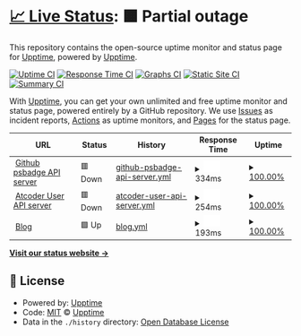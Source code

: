 # [📈 Live Status](https://upptime.github.io/upptime): <!--live status--> **🟧 Partial outage**

This repository contains the open-source uptime monitor and status page for [Upptime](https://upptime.js.org), powered by [Upptime](https://github.com/upptime/upptime).

[![Uptime CI](https://github.com/upptime/upptime/workflows/Uptime%20CI/badge.svg)](https://github.com/upptime/upptime/actions?query=workflow%3A%22Uptime+CI%22)
[![Response Time CI](https://github.com/upptime/upptime/workflows/Response%20Time%20CI/badge.svg)](https://github.com/upptime/upptime/actions?query=workflow%3A%22Response+Time+CI%22)
[![Graphs CI](https://github.com/upptime/upptime/workflows/Graphs%20CI/badge.svg)](https://github.com/upptime/upptime/actions?query=workflow%3A%22Graphs+CI%22)
[![Static Site CI](https://github.com/upptime/upptime/workflows/Static%20Site%20CI/badge.svg)](https://github.com/upptime/upptime/actions?query=workflow%3A%22Static+Site+CI%22)
[![Summary CI](https://github.com/upptime/upptime/workflows/Summary%20CI/badge.svg)](https://github.com/upptime/upptime/actions?query=workflow%3A%22Summary+CI%22)

With [Upptime](https://upptime.js.org), you can get your own unlimited and free uptime monitor and status page, powered entirely by a GitHub repository. We use [Issues](https://github.com/upptime/upptime/issues) as incident reports, [Actions](https://github.com/upptime/upptime/actions) as uptime monitors, and [Pages](https://upptime.github.io/upptime) for the status page.

<!--start: status pages-->
<!-- This summary is generated by Upptime (https://github.com/upptime/upptime) -->
<!-- Do not edit this manually, your changes will be overwritten -->
<!-- prettier-ignore -->
| URL | Status | History | Response Time | Uptime |
| --- | ------ | ------- | ------------- | ------ |
| <img alt="" src="https://favicons.githubusercontent.com/psbadge.herokuapp.com" height="13"> [Github psbadge API server](https://psbadge.herokuapp.com/cf/CuteWisp) | 🟥 Down | [github-psbadge-api-server.yml](https://github.com/sweatpotato13/upptime/commits/HEAD/history/github-psbadge-api-server.yml) | <details><summary><img alt="Response time graph" src="./graphs/github-psbadge-api-server/response-time-week.png" height="20"> 334ms</summary><br><a href="https://upptime.github.io/upptime/history/github-psbadge-api-server"><img alt="Response time 1443" src="https://img.shields.io/endpoint?url=https%3A%2F%2Fraw.githubusercontent.com%2Fsweatpotato13%2Fupptime%2FHEAD%2Fapi%2Fgithub-psbadge-api-server%2Fresponse-time.json"></a><br><a href="https://upptime.github.io/upptime/history/github-psbadge-api-server"><img alt="24-hour response time 442" src="https://img.shields.io/endpoint?url=https%3A%2F%2Fraw.githubusercontent.com%2Fsweatpotato13%2Fupptime%2FHEAD%2Fapi%2Fgithub-psbadge-api-server%2Fresponse-time-day.json"></a><br><a href="https://upptime.github.io/upptime/history/github-psbadge-api-server"><img alt="7-day response time 334" src="https://img.shields.io/endpoint?url=https%3A%2F%2Fraw.githubusercontent.com%2Fsweatpotato13%2Fupptime%2FHEAD%2Fapi%2Fgithub-psbadge-api-server%2Fresponse-time-week.json"></a><br><a href="https://upptime.github.io/upptime/history/github-psbadge-api-server"><img alt="30-day response time 1111" src="https://img.shields.io/endpoint?url=https%3A%2F%2Fraw.githubusercontent.com%2Fsweatpotato13%2Fupptime%2FHEAD%2Fapi%2Fgithub-psbadge-api-server%2Fresponse-time-month.json"></a><br><a href="https://upptime.github.io/upptime/history/github-psbadge-api-server"><img alt="1-year response time 1767" src="https://img.shields.io/endpoint?url=https%3A%2F%2Fraw.githubusercontent.com%2Fsweatpotato13%2Fupptime%2FHEAD%2Fapi%2Fgithub-psbadge-api-server%2Fresponse-time-year.json"></a></details> | <details><summary><a href="https://upptime.github.io/upptime/history/github-psbadge-api-server">100.00%</a></summary><a href="https://upptime.github.io/upptime/history/github-psbadge-api-server"><img alt="All-time uptime 99.60%" src="https://img.shields.io/endpoint?url=https%3A%2F%2Fraw.githubusercontent.com%2Fsweatpotato13%2Fupptime%2FHEAD%2Fapi%2Fgithub-psbadge-api-server%2Fuptime.json"></a><br><a href="https://upptime.github.io/upptime/history/github-psbadge-api-server"><img alt="24-hour uptime 100.00%" src="https://img.shields.io/endpoint?url=https%3A%2F%2Fraw.githubusercontent.com%2Fsweatpotato13%2Fupptime%2FHEAD%2Fapi%2Fgithub-psbadge-api-server%2Fuptime-day.json"></a><br><a href="https://upptime.github.io/upptime/history/github-psbadge-api-server"><img alt="7-day uptime 100.00%" src="https://img.shields.io/endpoint?url=https%3A%2F%2Fraw.githubusercontent.com%2Fsweatpotato13%2Fupptime%2FHEAD%2Fapi%2Fgithub-psbadge-api-server%2Fuptime-week.json"></a><br><a href="https://upptime.github.io/upptime/history/github-psbadge-api-server"><img alt="30-day uptime 100.00%" src="https://img.shields.io/endpoint?url=https%3A%2F%2Fraw.githubusercontent.com%2Fsweatpotato13%2Fupptime%2FHEAD%2Fapi%2Fgithub-psbadge-api-server%2Fuptime-month.json"></a><br><a href="https://upptime.github.io/upptime/history/github-psbadge-api-server"><img alt="1-year uptime 100.00%" src="https://img.shields.io/endpoint?url=https%3A%2F%2Fraw.githubusercontent.com%2Fsweatpotato13%2Fupptime%2FHEAD%2Fapi%2Fgithub-psbadge-api-server%2Fuptime-year.json"></a></details>
| <img alt="" src="https://favicons.githubusercontent.com/atcoder-api.herokuapp.com" height="13"> [Atcoder User API server](https://atcoder-api.herokuapp.com/user/CuteWisp) | 🟥 Down | [atcoder-user-api-server.yml](https://github.com/sweatpotato13/upptime/commits/HEAD/history/atcoder-user-api-server.yml) | <details><summary><img alt="Response time graph" src="./graphs/atcoder-user-api-server/response-time-week.png" height="20"> 254ms</summary><br><a href="https://upptime.github.io/upptime/history/atcoder-user-api-server"><img alt="Response time 6712" src="https://img.shields.io/endpoint?url=https%3A%2F%2Fraw.githubusercontent.com%2Fsweatpotato13%2Fupptime%2FHEAD%2Fapi%2Fatcoder-user-api-server%2Fresponse-time.json"></a><br><a href="https://upptime.github.io/upptime/history/atcoder-user-api-server"><img alt="24-hour response time 206" src="https://img.shields.io/endpoint?url=https%3A%2F%2Fraw.githubusercontent.com%2Fsweatpotato13%2Fupptime%2FHEAD%2Fapi%2Fatcoder-user-api-server%2Fresponse-time-day.json"></a><br><a href="https://upptime.github.io/upptime/history/atcoder-user-api-server"><img alt="7-day response time 254" src="https://img.shields.io/endpoint?url=https%3A%2F%2Fraw.githubusercontent.com%2Fsweatpotato13%2Fupptime%2FHEAD%2Fapi%2Fatcoder-user-api-server%2Fresponse-time-week.json"></a><br><a href="https://upptime.github.io/upptime/history/atcoder-user-api-server"><img alt="30-day response time 4427" src="https://img.shields.io/endpoint?url=https%3A%2F%2Fraw.githubusercontent.com%2Fsweatpotato13%2Fupptime%2FHEAD%2Fapi%2Fatcoder-user-api-server%2Fresponse-time-month.json"></a><br><a href="https://upptime.github.io/upptime/history/atcoder-user-api-server"><img alt="1-year response time 6712" src="https://img.shields.io/endpoint?url=https%3A%2F%2Fraw.githubusercontent.com%2Fsweatpotato13%2Fupptime%2FHEAD%2Fapi%2Fatcoder-user-api-server%2Fresponse-time-year.json"></a></details> | <details><summary><a href="https://upptime.github.io/upptime/history/atcoder-user-api-server">100.00%</a></summary><a href="https://upptime.github.io/upptime/history/atcoder-user-api-server"><img alt="All-time uptime 100.00%" src="https://img.shields.io/endpoint?url=https%3A%2F%2Fraw.githubusercontent.com%2Fsweatpotato13%2Fupptime%2FHEAD%2Fapi%2Fatcoder-user-api-server%2Fuptime.json"></a><br><a href="https://upptime.github.io/upptime/history/atcoder-user-api-server"><img alt="24-hour uptime 100.00%" src="https://img.shields.io/endpoint?url=https%3A%2F%2Fraw.githubusercontent.com%2Fsweatpotato13%2Fupptime%2FHEAD%2Fapi%2Fatcoder-user-api-server%2Fuptime-day.json"></a><br><a href="https://upptime.github.io/upptime/history/atcoder-user-api-server"><img alt="7-day uptime 100.00%" src="https://img.shields.io/endpoint?url=https%3A%2F%2Fraw.githubusercontent.com%2Fsweatpotato13%2Fupptime%2FHEAD%2Fapi%2Fatcoder-user-api-server%2Fuptime-week.json"></a><br><a href="https://upptime.github.io/upptime/history/atcoder-user-api-server"><img alt="30-day uptime 100.00%" src="https://img.shields.io/endpoint?url=https%3A%2F%2Fraw.githubusercontent.com%2Fsweatpotato13%2Fupptime%2FHEAD%2Fapi%2Fatcoder-user-api-server%2Fuptime-month.json"></a><br><a href="https://upptime.github.io/upptime/history/atcoder-user-api-server"><img alt="1-year uptime 100.00%" src="https://img.shields.io/endpoint?url=https%3A%2F%2Fraw.githubusercontent.com%2Fsweatpotato13%2Fupptime%2FHEAD%2Fapi%2Fatcoder-user-api-server%2Fuptime-year.json"></a></details>
| <img alt="" src="https://favicons.githubusercontent.com/blog.cutewisp.com" height="13"> [Blog](https://blog.cutewisp.com) | 🟩 Up | [blog.yml](https://github.com/sweatpotato13/upptime/commits/HEAD/history/blog.yml) | <details><summary><img alt="Response time graph" src="./graphs/blog/response-time-week.png" height="20"> 193ms</summary><br><a href="https://upptime.github.io/upptime/history/blog"><img alt="Response time 158" src="https://img.shields.io/endpoint?url=https%3A%2F%2Fraw.githubusercontent.com%2Fsweatpotato13%2Fupptime%2FHEAD%2Fapi%2Fblog%2Fresponse-time.json"></a><br><a href="https://upptime.github.io/upptime/history/blog"><img alt="24-hour response time 231" src="https://img.shields.io/endpoint?url=https%3A%2F%2Fraw.githubusercontent.com%2Fsweatpotato13%2Fupptime%2FHEAD%2Fapi%2Fblog%2Fresponse-time-day.json"></a><br><a href="https://upptime.github.io/upptime/history/blog"><img alt="7-day response time 193" src="https://img.shields.io/endpoint?url=https%3A%2F%2Fraw.githubusercontent.com%2Fsweatpotato13%2Fupptime%2FHEAD%2Fapi%2Fblog%2Fresponse-time-week.json"></a><br><a href="https://upptime.github.io/upptime/history/blog"><img alt="30-day response time 170" src="https://img.shields.io/endpoint?url=https%3A%2F%2Fraw.githubusercontent.com%2Fsweatpotato13%2Fupptime%2FHEAD%2Fapi%2Fblog%2Fresponse-time-month.json"></a><br><a href="https://upptime.github.io/upptime/history/blog"><img alt="1-year response time 167" src="https://img.shields.io/endpoint?url=https%3A%2F%2Fraw.githubusercontent.com%2Fsweatpotato13%2Fupptime%2FHEAD%2Fapi%2Fblog%2Fresponse-time-year.json"></a></details> | <details><summary><a href="https://upptime.github.io/upptime/history/blog">100.00%</a></summary><a href="https://upptime.github.io/upptime/history/blog"><img alt="All-time uptime 100.00%" src="https://img.shields.io/endpoint?url=https%3A%2F%2Fraw.githubusercontent.com%2Fsweatpotato13%2Fupptime%2FHEAD%2Fapi%2Fblog%2Fuptime.json"></a><br><a href="https://upptime.github.io/upptime/history/blog"><img alt="24-hour uptime 100.00%" src="https://img.shields.io/endpoint?url=https%3A%2F%2Fraw.githubusercontent.com%2Fsweatpotato13%2Fupptime%2FHEAD%2Fapi%2Fblog%2Fuptime-day.json"></a><br><a href="https://upptime.github.io/upptime/history/blog"><img alt="7-day uptime 100.00%" src="https://img.shields.io/endpoint?url=https%3A%2F%2Fraw.githubusercontent.com%2Fsweatpotato13%2Fupptime%2FHEAD%2Fapi%2Fblog%2Fuptime-week.json"></a><br><a href="https://upptime.github.io/upptime/history/blog"><img alt="30-day uptime 100.00%" src="https://img.shields.io/endpoint?url=https%3A%2F%2Fraw.githubusercontent.com%2Fsweatpotato13%2Fupptime%2FHEAD%2Fapi%2Fblog%2Fuptime-month.json"></a><br><a href="https://upptime.github.io/upptime/history/blog"><img alt="1-year uptime 100.00%" src="https://img.shields.io/endpoint?url=https%3A%2F%2Fraw.githubusercontent.com%2Fsweatpotato13%2Fupptime%2FHEAD%2Fapi%2Fblog%2Fuptime-year.json"></a></details>

<!--end: status pages-->

[**Visit our status website →**](https://upptime.github.io/upptime)

## 📄 License

- Powered by: [Upptime](https://github.com/upptime/upptime)
- Code: [MIT](./LICENSE) © [Upptime](https://upptime.js.org)
- Data in the `./history` directory: [Open Database License](https://opendatacommons.org/licenses/odbl/1-0/)
